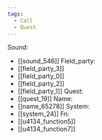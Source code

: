 ```yaml
---
tags:
  - Call
  - Quest
---
```

Sound:
- [[sound_546]]
Field_party:
- [[field_party_3]]
- [[field_party_0]]
- [[field_party_2]]
- [[field_party_1]]
Quest:
- [[quest_19]]
Name:
- [[name_65278]]
System:
- [[system_24]]
Fn:
- [[u4134_function5]]
- [[u4134_function7]]
